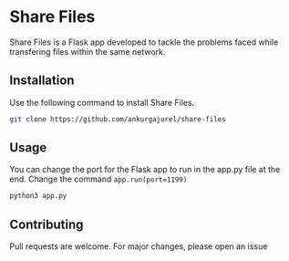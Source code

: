 # Share Files

Share Files is a Flask app developed to tackle the problems faced while transfering files within the same network.

## Installation

Use the following command to install Share Files.

```bash
git clone https://github.com/ankurgajurel/share-files
```

## Usage

You can change the port for the Flask app to run in the app.py file at the end. Change the command ```app.run(port=1199)```
```bash
python3 app.py
```

## Contributing

Pull requests are welcome. For major changes, please open an issue 